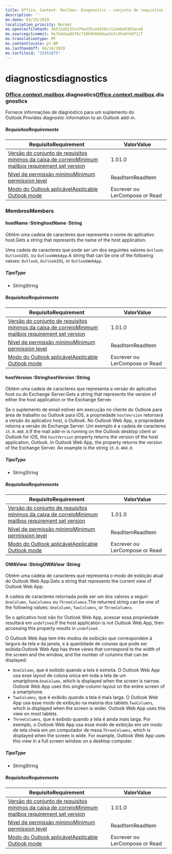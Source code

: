 ```yaml
---
title: Office. Context. Mailbox. Diagnostics – conjunto de requisitos 1,2
description: ''
ms.date: 03/19/2019
localization_priority: Normal
ms.openlocfilehash: 2b57a26233ce76ed35ce9428cc12a4ba93b5ace8
ms.sourcegitcommit: 9e7b4daa8d76c710b9d9dd4ae2e3c45e8fe07127
ms.translationtype: MT
ms.contentlocale: pt-BR
ms.lasthandoff: 04/24/2019
ms.locfileid: "32451875"
---
```

# <a name="diagnostics"></a><span data-ttu-id="fc6bf-102">diagnostics</span><span class="sxs-lookup"><span data-stu-id="fc6bf-102">diagnostics</span></span>

### <a name="officeofficemdcontextofficecontextmdmailboxofficecontextmailboxmddiagnostics"></a><span data-ttu-id="fc6bf-103">[Office](Office.md)[.context](Office.context.md)[.mailbox](Office.context.mailbox.md).diagnostics</span><span class="sxs-lookup"><span data-stu-id="fc6bf-103">[Office](Office.md)[.context](Office.context.md)[.mailbox](Office.context.mailbox.md).diagnostics</span></span>

<span data-ttu-id="fc6bf-104">Fornece informações de diagnóstico para um suplemento do Outlook.</span><span class="sxs-lookup"><span data-stu-id="fc6bf-104">Provides diagnostic information to an Outlook add-in.</span></span>

##### <a name="requirements"></a><span data-ttu-id="fc6bf-105">Requisitos</span><span class="sxs-lookup"><span data-stu-id="fc6bf-105">Requirements</span></span>

|<span data-ttu-id="fc6bf-106">Requisito</span><span class="sxs-lookup"><span data-stu-id="fc6bf-106">Requirement</span></span>| <span data-ttu-id="fc6bf-107">Valor</span><span class="sxs-lookup"><span data-stu-id="fc6bf-107">Value</span></span>|
|---|---|
|[<span data-ttu-id="fc6bf-108">Versão do conjunto de requisitos mínimos da caixa de correio</span><span class="sxs-lookup"><span data-stu-id="fc6bf-108">Minimum mailbox requirement set version</span></span>](/office/dev/add-ins/reference/requirement-sets/outlook-api-requirement-sets)| <span data-ttu-id="fc6bf-109">1.0</span><span class="sxs-lookup"><span data-stu-id="fc6bf-109">1.0</span></span>|
|[<span data-ttu-id="fc6bf-110">Nível de permissão mínimo</span><span class="sxs-lookup"><span data-stu-id="fc6bf-110">Minimum permission level</span></span>](/outlook/add-ins/understanding-outlook-add-in-permissions)| <span data-ttu-id="fc6bf-111">ReadItem</span><span class="sxs-lookup"><span data-stu-id="fc6bf-111">ReadItem</span></span>|
|[<span data-ttu-id="fc6bf-112">Modo do Outlook aplicável</span><span class="sxs-lookup"><span data-stu-id="fc6bf-112">Applicable Outlook mode</span></span>](/outlook/add-ins/#extension-points)| <span data-ttu-id="fc6bf-113">Escrever ou Ler</span><span class="sxs-lookup"><span data-stu-id="fc6bf-113">Compose or Read</span></span>|

### <a name="members"></a><span data-ttu-id="fc6bf-114">Membros</span><span class="sxs-lookup"><span data-stu-id="fc6bf-114">Members</span></span>

####  <a name="hostname-string"></a><span data-ttu-id="fc6bf-115">hostName :String</span><span class="sxs-lookup"><span data-stu-id="fc6bf-115">hostName :String</span></span>

<span data-ttu-id="fc6bf-116">Obtém uma cadeia de caracteres que representa o nome do aplicativo host.</span><span class="sxs-lookup"><span data-stu-id="fc6bf-116">Gets a string that represents the name of the host application.</span></span>

<span data-ttu-id="fc6bf-117">Uma cadeia de caracteres que pode ser um dos seguintes valores `Outlook`: `OutlookIOS`, ou `OutlookWebApp`.</span><span class="sxs-lookup"><span data-stu-id="fc6bf-117">A string that can be one of the following values: `Outlook`, `OutlookIOS`, or `OutlookWebApp`.</span></span>

##### <a name="type"></a><span data-ttu-id="fc6bf-118">Tipo</span><span class="sxs-lookup"><span data-stu-id="fc6bf-118">Type</span></span>

*   <span data-ttu-id="fc6bf-119">String</span><span class="sxs-lookup"><span data-stu-id="fc6bf-119">String</span></span>

##### <a name="requirements"></a><span data-ttu-id="fc6bf-120">Requisitos</span><span class="sxs-lookup"><span data-stu-id="fc6bf-120">Requirements</span></span>

|<span data-ttu-id="fc6bf-121">Requisito</span><span class="sxs-lookup"><span data-stu-id="fc6bf-121">Requirement</span></span>| <span data-ttu-id="fc6bf-122">Valor</span><span class="sxs-lookup"><span data-stu-id="fc6bf-122">Value</span></span>|
|---|---|
|[<span data-ttu-id="fc6bf-123">Versão do conjunto de requisitos mínimos da caixa de correio</span><span class="sxs-lookup"><span data-stu-id="fc6bf-123">Minimum mailbox requirement set version</span></span>](/office/dev/add-ins/reference/requirement-sets/outlook-api-requirement-sets)| <span data-ttu-id="fc6bf-124">1.0</span><span class="sxs-lookup"><span data-stu-id="fc6bf-124">1.0</span></span>|
|[<span data-ttu-id="fc6bf-125">Nível de permissão mínimo</span><span class="sxs-lookup"><span data-stu-id="fc6bf-125">Minimum permission level</span></span>](/outlook/add-ins/understanding-outlook-add-in-permissions)| <span data-ttu-id="fc6bf-126">ReadItem</span><span class="sxs-lookup"><span data-stu-id="fc6bf-126">ReadItem</span></span>|
|[<span data-ttu-id="fc6bf-127">Modo do Outlook aplicável</span><span class="sxs-lookup"><span data-stu-id="fc6bf-127">Applicable Outlook mode</span></span>](/outlook/add-ins/#extension-points)| <span data-ttu-id="fc6bf-128">Escrever ou Ler</span><span class="sxs-lookup"><span data-stu-id="fc6bf-128">Compose or Read</span></span>|

####  <a name="hostversion-string"></a><span data-ttu-id="fc6bf-129">hostVersion :String</span><span class="sxs-lookup"><span data-stu-id="fc6bf-129">hostVersion :String</span></span>

<span data-ttu-id="fc6bf-130">Obtém uma cadeia de caracteres que representa a versão do aplicativo host ou do Exchange Server.</span><span class="sxs-lookup"><span data-stu-id="fc6bf-130">Gets a string that represents the version of either the host application or the Exchange Server.</span></span>

<span data-ttu-id="fc6bf-p101">Se o suplemento de email estiver em execução no cliente do Outlook para área de trabalho ou Outlook para iOS, a propriedade `hostVersion` retornará a versão do aplicativo host, o Outlook. No Outlook Web App, a propriedade retorna a versão do Exchange Server. Um exemplo é a cadeia de caracteres `15.0.468.0`.</span><span class="sxs-lookup"><span data-stu-id="fc6bf-p101">If the mail add-in is running on the Outlook desktop client or Outlook for iOS, the `hostVersion` property returns the version of the host application, Outlook. In Outlook Web App, the property returns the version of the Exchange Server. An example is the string `15.0.468.0`.</span></span>

##### <a name="type"></a><span data-ttu-id="fc6bf-134">Tipo</span><span class="sxs-lookup"><span data-stu-id="fc6bf-134">Type</span></span>

*   <span data-ttu-id="fc6bf-135">String</span><span class="sxs-lookup"><span data-stu-id="fc6bf-135">String</span></span>

##### <a name="requirements"></a><span data-ttu-id="fc6bf-136">Requisitos</span><span class="sxs-lookup"><span data-stu-id="fc6bf-136">Requirements</span></span>

|<span data-ttu-id="fc6bf-137">Requisito</span><span class="sxs-lookup"><span data-stu-id="fc6bf-137">Requirement</span></span>| <span data-ttu-id="fc6bf-138">Valor</span><span class="sxs-lookup"><span data-stu-id="fc6bf-138">Value</span></span>|
|---|---|
|[<span data-ttu-id="fc6bf-139">Versão do conjunto de requisitos mínimos da caixa de correio</span><span class="sxs-lookup"><span data-stu-id="fc6bf-139">Minimum mailbox requirement set version</span></span>](/office/dev/add-ins/reference/requirement-sets/outlook-api-requirement-sets)| <span data-ttu-id="fc6bf-140">1.0</span><span class="sxs-lookup"><span data-stu-id="fc6bf-140">1.0</span></span>|
|[<span data-ttu-id="fc6bf-141">Nível de permissão mínimo</span><span class="sxs-lookup"><span data-stu-id="fc6bf-141">Minimum permission level</span></span>](/outlook/add-ins/understanding-outlook-add-in-permissions)| <span data-ttu-id="fc6bf-142">ReadItem</span><span class="sxs-lookup"><span data-stu-id="fc6bf-142">ReadItem</span></span>|
|[<span data-ttu-id="fc6bf-143">Modo do Outlook aplicável</span><span class="sxs-lookup"><span data-stu-id="fc6bf-143">Applicable Outlook mode</span></span>](/outlook/add-ins/#extension-points)| <span data-ttu-id="fc6bf-144">Escrever ou Ler</span><span class="sxs-lookup"><span data-stu-id="fc6bf-144">Compose or Read</span></span>|

####  <a name="owaview-string"></a><span data-ttu-id="fc6bf-145">OWAView :String</span><span class="sxs-lookup"><span data-stu-id="fc6bf-145">OWAView :String</span></span>

<span data-ttu-id="fc6bf-146">Obtém uma cadeia de caracteres que representa o modo de exibição atual do Outlook Web App.</span><span class="sxs-lookup"><span data-stu-id="fc6bf-146">Gets a string that represents the current view of Outlook Web App.</span></span>

<span data-ttu-id="fc6bf-147">A cadeia de caracteres retornada pode ser um dos valores a seguir: `OneColumn`, `TwoColumns` ou `ThreeColumns`.</span><span class="sxs-lookup"><span data-stu-id="fc6bf-147">The returned string can be one of the following values: `OneColumn`, `TwoColumns`, or `ThreeColumns`.</span></span>

<span data-ttu-id="fc6bf-148">Se o aplicativo host não for Outlook Web App, acessar essa propriedade resultará em `undefined`.</span><span class="sxs-lookup"><span data-stu-id="fc6bf-148">If the host application is not Outlook Web App, then accessing this property results in `undefined`.</span></span>

<span data-ttu-id="fc6bf-149">O Outlook Web App tem três modos de exibição que correspondem à largura da tela e da janela, e à quantidade de colunas que pode ser exibida:</span><span class="sxs-lookup"><span data-stu-id="fc6bf-149">Outlook Web App has three views that correspond to the width of the screen and the window, and the number of columns that can be displayed:</span></span>

*   <span data-ttu-id="fc6bf-p102">`OneColumn`, que é exibido quando a tela é estreita. O Outlook Web App usa esse layout de coluna única em toda a tela de um smartphone.</span><span class="sxs-lookup"><span data-stu-id="fc6bf-p102">`OneColumn`, which is displayed when the screen is narrow. Outlook Web App uses this single-column layout on the entire screen of a smartphone.</span></span>
*   <span data-ttu-id="fc6bf-p103">`TwoColumns`, que é exibido quando a tela é mais larga. O Outlook Web App usa esse modo de exibição na maioria dos tablets.</span><span class="sxs-lookup"><span data-stu-id="fc6bf-p103">`TwoColumns`, which is displayed when the screen is wider. Outlook Web App uses this view on most tablets.</span></span>
*   <span data-ttu-id="fc6bf-p104">`ThreeColumns`, que é exibido quando a tela é ainda mais larga. Por exemplo, o Outlook Web App usa esse modo de exibição em um modo de tela cheia em um computador de mesa.</span><span class="sxs-lookup"><span data-stu-id="fc6bf-p104">`ThreeColumns`, which is displayed when the screen is wide. For example, Outlook Web App uses this view in a full screen window on a desktop computer.</span></span>

##### <a name="type"></a><span data-ttu-id="fc6bf-156">Tipo</span><span class="sxs-lookup"><span data-stu-id="fc6bf-156">Type</span></span>

*   <span data-ttu-id="fc6bf-157">String</span><span class="sxs-lookup"><span data-stu-id="fc6bf-157">String</span></span>

##### <a name="requirements"></a><span data-ttu-id="fc6bf-158">Requisitos</span><span class="sxs-lookup"><span data-stu-id="fc6bf-158">Requirements</span></span>

|<span data-ttu-id="fc6bf-159">Requisito</span><span class="sxs-lookup"><span data-stu-id="fc6bf-159">Requirement</span></span>| <span data-ttu-id="fc6bf-160">Valor</span><span class="sxs-lookup"><span data-stu-id="fc6bf-160">Value</span></span>|
|---|---|
|[<span data-ttu-id="fc6bf-161">Versão do conjunto de requisitos mínimos da caixa de correio</span><span class="sxs-lookup"><span data-stu-id="fc6bf-161">Minimum mailbox requirement set version</span></span>](/office/dev/add-ins/reference/requirement-sets/outlook-api-requirement-sets)| <span data-ttu-id="fc6bf-162">1.0</span><span class="sxs-lookup"><span data-stu-id="fc6bf-162">1.0</span></span>|
|[<span data-ttu-id="fc6bf-163">Nível de permissão mínimo</span><span class="sxs-lookup"><span data-stu-id="fc6bf-163">Minimum permission level</span></span>](/outlook/add-ins/understanding-outlook-add-in-permissions)| <span data-ttu-id="fc6bf-164">ReadItem</span><span class="sxs-lookup"><span data-stu-id="fc6bf-164">ReadItem</span></span>|
|[<span data-ttu-id="fc6bf-165">Modo do Outlook aplicável</span><span class="sxs-lookup"><span data-stu-id="fc6bf-165">Applicable Outlook mode</span></span>](/outlook/add-ins/#extension-points)| <span data-ttu-id="fc6bf-166">Escrever ou Ler</span><span class="sxs-lookup"><span data-stu-id="fc6bf-166">Compose or Read</span></span>|
